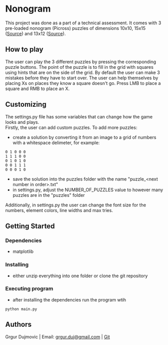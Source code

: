 # Nonogram

This project was done as a part of a technical assessment. It comes with 3 pre-loaded nonogram (Picross) puzzles of dimensions 10x10, 15x15 ([Source](https://nonogramskatana.wordpress.com/)) and 13x12 ([Source](https://apps.apple.com/be/app/picture-cross/id977150768)).

## How to play

The user can play the 3 different puzzles by pressing the corresponding puzzle buttons. The point of the puzzle is to fill in the grid with squares using hints that are on the side of the grid. By default the user can make 3 mistakes before they have to start over. The user can help themselves by placing Xs on places they know a square doesn't go. Press LMB to place a square and RMB to place an X.  

## Customizing
The settings.py file has some variables that can change how the game looks and plays.  
Firstly, the user can add custom puzzles. To add more puzzles:  
- create a solution by converting it from an image to a grid of numbers with a whitespace delimeter, for example:
```
0 1 0 0 0
1 1 1 0 0
0 1 0 1 0
0 0 1 1 1
0 0 0 1 0
```
- save the solution into the puzzles folder with the name "puzzle_\<next number in order>.txt"
- in settings.py, adjust the NUMBER_OF_PUZZLES value to however many puzzles are in the "puzzles" folder

Additionally, in settings.py the user can change the font size for the numbers, element colors, line widths and max tries.

## Getting Started

### Dependencies

- matplotlib


### Installing

- either unzip everything into one folder or clone the git repository

### Executing program

- after installing the dependencies run the program wtih
```
python main.py
```

## Authors

Grgur Dujmovic | Email: [grgur.duj@gmail.com](grgur.duj@gmail.com) | [Git](https://github.com/GrgurDuj)

